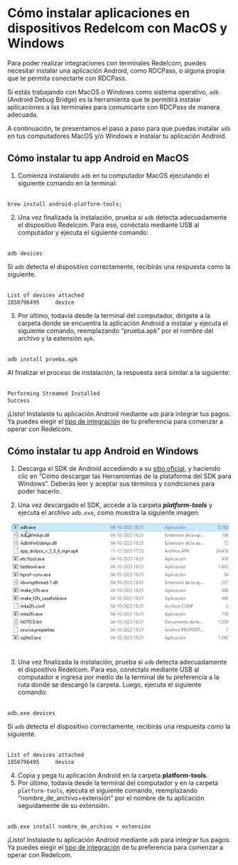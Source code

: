# Cómo instalar aplicaciones en dispositivos Redelcom con MacOS y Windows

Para poder realizar integraciones con terminales Redelcom, puedes necesitar instalar una aplicación Android, como RDCPass, o alguna propia que te permita conectarte con RDCPass.

Si estás trabajando con MacOS o Windows como sistema operativo, `adb` (Android Debug Bridge) es la herramienta que te permitirá instalar aplicaciones a las terminales para comunicarte con RDCPass de manera adecuada.

A continuación, te presentamos el paso a paso para que puedas instalar `adb` en tus computadores MacOS y/o Windows e instalar tu aplicación Android.

## Cómo instalar tu app Android en MacOS

1. Comienza instalando `adb` en tu computador MacOS ejecutando el siguiente comando en la terminal:

```terminal

brew install android-platform-tools;

```

2. Una vez finalizada la instalación, prueba si `adb` detecta adecuadamente el dispositivo Redelcom. Para eso, conéctalo mediante USB al computador y ejecuta el siguiente comando:

```terminal

adb devices

```

Si `adb` detecta el dispositivo correctamente, recibirás una respuesta como la siguiente.

```terminal

List of devices attached 
1850796495     device

```

3. Por último, todavía desde la terminal del computador, dirígete a la carpeta donde se encuentra la aplicación Android a instalar y ejecuta el siguiente comando, reemplazando “prueba.apk” por el nombre del archivo y la extensión `apk`.

```terminal

adb install prueba.apk

```

Al finalizar el proceso de instalación, la respuesta será similar a la siguiente:

```terminal

Performing Streamed Installed
Success

```

¡Listo! Instalaste tu aplicación Android mediante `adb` para integrar tus pagos. Ya puedes elegir el [tipo de integración](/developers/es/docs/redelcom/types-of-integration) de tu preferencia para comenzar a operar con Redelcom. 

## Cómo instalar tu app Android en Windows

1. Descarga el SDK de Android accediendo a su [sitio oficial](https://developer.android.com/tools/releases/platform-tools?hl=es-419#downloads), y haciendo clic en “Cómo descargar las Herramientas de la plataforma del SDK para Windows”. Deberás leer y aceptar sus términos y condiciones para poder hacerlo.

2. Una vez descargado el SDK, accede a la carpeta ***platform-tools*** y ejecuta el archivo `adb.exe`, como muestra la siguiente imagen.

</center>

![imagen de la carpeta platform-tools y los archivos internos donde está adb.exe](/images/Redelcom/adb-platformtools.jpg)

</center>

3. Una vez finalizada la instalación, prueba si `adb` detecta adecuadamente el dispositivo Redelcom. Para eso, conéctalo mediante USB al computador e ingresa por medio de la terminal de tu preferencia a la ruta donde se descargó la carpeta. Luego, ejecuta el siguiente comando:

```terminal

adb.exe devices

```

Si `adb` detecta el dispositivo correctamente, recibirás una respuesta como la siguiente.

```terminal

List of devices attached 
1850796495     device
```

4. Copia y pega tu aplicación Android en la carpeta **platform-tools**.
5. Por último, todavía desde la terminal del computador y en la carpeta `platform-tools`, ejecuta el siguiente comando, reemplazando “nombre_de_archivo+extensión” por el nombre de tu aplicación seguidamente de su extensión.

```terminal

adb.exe install nombre_de_archivo + extensión

```

¡Listo! Instalaste tu aplicación Android mediante `adb` para integrar tus pagos. Ya puedes elegir el [tipo de integración](/developers/es/docs/redelcom/types-of-integration) de tu preferencia para comenzar a operar con Redelcom. 

